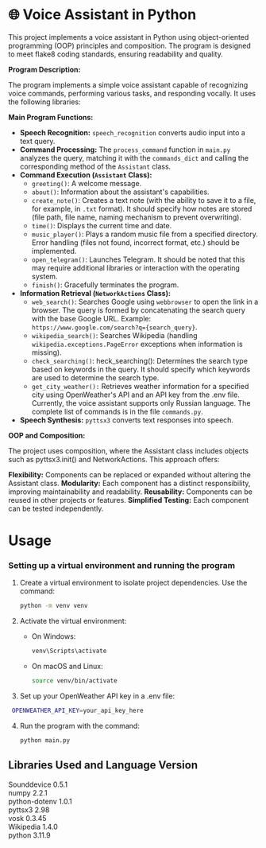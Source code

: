 # 🌐 Voice Assistant in Python

This project implements a voice assistant in Python using object-oriented programming (OOP) principles and composition. The program is designed to meet flake8 coding standards, ensuring readability and quality.

**Program Description:**

The program implements a simple voice assistant capable of recognizing voice commands, performing various tasks, and responding vocally. It uses the following libraries:


**Main Program Functions:**

* **Speech Recognition:** `speech_recognition` converts audio input into a text query.
* **Command Processing:** The `process_command` function in `main.py` analyzes the query, matching it with the `commands_dict` and calling the corresponding method of the `Assistant` class.
* **Command Execution (`Assistant` Class):**
    * `greeting()`: A welcome message.
    * `about()`: Information about the assistant's capabilities.
    * `create_note()`: Creates a text note (with the ability to save it to a file, for example, in `.txt` format).  It should specify how notes are stored (file path, file name, naming mechanism to prevent overwriting).
    * `time()`: Displays the current time and date.
    * `music_player()`: Plays a random music file from a specified directory.  Error handling (files not found, incorrect format, etc.) should be implemented.
    * `open_telegram()`: Launches Telegram.  It should be noted that this may require additional libraries or interaction with the operating system.
    * `finish()`: Gracefully terminates the program.
* **Information Retrieval (`NetworkActions` Class):**
    * `web_search()`: Searches Google using `webbrowser` to open the link in a browser. The query is formed by concatenating the search query with the base Google URL. Example: `https://www.google.com/search?q={search_query}`.
    * `wikipedia_search()`: Searches Wikipedia (handling `wikipedia.exceptions.PageError` exceptions when information is missing).
    * `check_searching()`: heck_searching(): Determines the search type based on keywords in the query. It should specify which keywords are used to determine the search type. 
    * `get_city_weather():` Retrieves weather information for a specified city using OpenWeather's API and an API key from the .env file.
    Currently, the voice assistant supports only Russian language.  The complete list of commands is in the file `commands.py`.
* **Speech Synthesis:** `pyttsx3` converts text responses into speech.


**OOP and Composition:**

The project uses composition, where the Assistant class includes objects such as pyttsx3.init() and NetworkActions. This approach offers:

**Flexibility:** Components can be replaced or expanded without altering the Assistant class.
**Modularity:** Each component has a distinct responsibility, improving maintainability and readability.
**Reusability:** Components can be reused in other projects or features.
**Simplified Testing:** Each component can be tested independently.

# Usage
### Setting up a virtual environment and running the program

1. Create a virtual environment to isolate project dependencies.
   Use the command:
   ```bash
   python -m venv venv
   ```

2. Activate the virtual environment:
   - On Windows:
     ```bash
     venv\Scripts\activate
     ```
   - On macOS and Linux:
     ```bash
     source venv/bin/activate
     ```
3. Set up your OpenWeather API key in a .env file:
  ```bash
   OPENWEATHER_API_KEY=your_api_key_here
```


4. Run the program with the command:
   ```bash
   python main.py
   ```

## Libraries Used and Language Version
Sounddevice 0.5.1<br />
numpy 2.2.1  <br />
python-dotenv 1.0.1 <br />
pyttsx3 2.98  <br />
vosk 0.3.45  <br />
Wikipedia 1.4.0  <br />
python 3.11.9  <br />
